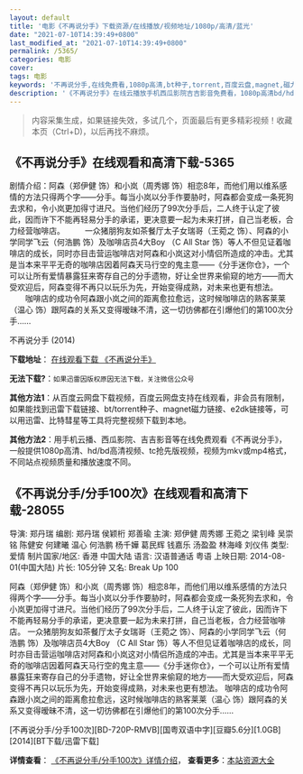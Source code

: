 ```yaml
---
layout: default
title: '电影《不再说分手》下载资源/在线播放/视频地址/1080p/高清/蓝光'
date: "2021-07-10T14:39:49+0800"
last_modified_at: "2021-07-10T14:39:49+0800"
permalink: /5365/
categories: 电影
cover:
tags: 电影
keywords: '不再说分手,在线免费看,1080p高清,bt种子,torrent,百度云盘,magnet,磁力链,迅雷下载资源'
description: '《不再说分手》在线云播放手机西瓜影院吉吉影音免费看，1080p高清bd/hd未删减完整版和tc抢先枪版，mkv/mp4格式，附带bt/torrent种子、magnet/磁力链、百度云盘、网盘资源迅雷下载链接'
---
```


>内容采集生成，如果链接失效，多试几个，页面最后有更多精彩视频！收藏本页（Ctrl+D)，以后再找不麻烦。


## 《不再说分手》在线观看和高清下载-5365

剧情介绍：阿森（郑伊健 饰）和小岚（周秀娜 饰）相恋8年，而他们用以维系感情的方法只得两个字——分手。每当小岚以分手作要胁时，阿森都会变成一条死狗去求和，令小岚更加得寸进尺。当他们经历了99次分手后，二人终于认定了彼此，因而许下不能再轻易分手的承诺，更决意要一起为未来打拼，自己当老板，合力经营咖啡店。  　　一众猪朋狗友如茶餐厅太子女瑞哥（王菀之 饰）、阿森的小学同学飞云（何浩鹏 饰）及咖啡店员4大Boy （C All Star 饰）等人不但见证着咖啡店的成长，同时亦目击营运咖啡店对阿森和小岚这对小情侣所造成的冲击。尤其是当本来平平无奇的咖啡店因着阿森天马行空的鬼主意——《分手迷你仓》，一个可以让所有爱情暴露狂来寄存自己的分手遗物，好让全世界来偷窥的地方——而大受欢迎后，阿森变得不再只以玩乐为先，开始变得成熟，对未来也更有想法。  　　咖啡店的成功令阿森跟小岚之间的距离愈拉愈远，这时候咖啡店的熟客莱莱（温心 饰）跟阿森的关系又变得暧昧不清，这一切彷佛都在引爆他们的第100次分手……


不再说分手 (2014)

**下载地址**： [在线观看下载 《不再说分手》](https://www.btbtdy.me/btdy/dy1541.html) 


**无法下载?**：`如果迅雷因版权原因无法下载，关注微信公众号 `

**其他方法1**：从百度云网盘下载视频，百度云网盘支持在线观看，非会员有限制，如果能找到迅雷下载链接、bt/torrent种子、magnet磁力链接、e2dk链接等，可以用迅雷、比特彗星等工具将完整视频下载到本地。

**其他方法2**：用手机云播、西瓜影院、吉吉影音等在线免费观看《不再说分手》，一般提供1080p高清、hd/bd高清视频、tc抢先版视频，视频为mkv或mp4格式，不同站点视频质量和播放速度不同。


## 《不再说分手/分手100次》在线观看和高清下载-28055

导演: 郑丹瑞 编剧: 郑丹瑞 侯颖桁 郑善瑜 主演: 郑伊健 周秀娜 王菀之 梁钊峰 吴崇铭 陈健安 何建曦 温心 何浩鹏 杨千嬅 葛民辉 钱嘉乐 汤盈盈 林海峰 刘仪伟 类型: 爱情 制片国家/地区: 香港 中国大陆 语言: 汉语普通话 粤语 上映日期: 2014-08-01(中国大陆) 片长: 105分钟 又名: Break Up 100

阿森（郑伊健 饰）和小岚（周秀娜 饰）相恋8年，而他们用以维系感情的方法只得两个字——分手。每当小岚以分手作要胁时，阿森都会变成一条死狗去求和，令小岚更加得寸进尺。当他们经历了99次分手后，二人终于认定了彼此，因而许下不能再轻易分手的承诺，更决意要一起为未来打拼，自己当老板，合力经营咖啡店。 一众猪朋狗友如茶餐厅太子女瑞哥（王菀之 饰）、阿森的小学同学飞云（何浩鹏 饰）及咖啡店员4大Boy （C All Star 饰）等人不但见证着咖啡店的成长，同时亦目击营运咖啡店对阿森和小岚这对小情侣所造成的冲击。尤其是当本来平平无奇的咖啡店因着阿森天马行空的鬼主意——《分手迷你仓》，一个可以让所有爱情暴露狂来寄存自己的分手遗物，好让全世界来偷窥的地方——而大受欢迎后，阿森变得不再只以玩乐为先，开始变得成熟，对未来也更有想法。 咖啡店的成功令阿森跟小岚之间的距离愈拉愈远，这时候咖啡店的熟客莱莱（温心 饰）跟阿森的关系又变得暧昧不清，这一切彷佛都在引爆他们的第100次分手……


[不再说分手/分手100次][BD-720P-RMVB][国粤双语中字][豆瓣5.6分][1.0GB][2014][BT下载/迅雷下载]

**详情查看**： [《不再说分手/分手100次》详情介绍](/movie/28055/)， **查看更多**：[本站资源大全](/movie/t/all/)

